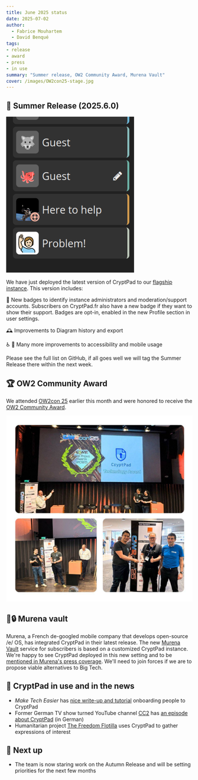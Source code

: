 ```yaml
---
title: June 2025 status
date: 2025-07-02
author: 
  - Fabrice Mouhartem
  - David Benqué
tags:
- release
- award
- press
- in use
summary: "Summer release, OW2 Community Award, Murena Vault"
cover: /images/OW2con25-stage.jpg
---
```


## 🌻 Summer Release (2025.6.0)

![screenshot of the badge feature showing some guest users, a user called Problem and another called "here to help" wtih a support badge](/images/badges-demo.png)

We have just deployed the latest version of CryptPad to our [flagship instance](https://cryptpad.fr/). This version includes:

🏅 New badges to identify instance administrators and moderation/support accounts. Subscribers on CryptPad.fr also have a new badge if they want to show their support. Badges are opt-in, enabled in the new Profile section in user settings.

🕰️ Improvements to Diagram history and export

♿ 📱 Many more improvements to accessibility and mobile usage

Please see the full list on GitHub, if all goes well we will tag the Summer Release there within the next week.


## 🏆 OW2 Community Award

We attended [OW2con 25](https://www.ow2con.org/view/2025/) earlier this month and were honored to receive the [OW2 Community Award](https://www.ow2con.org/view/2025/Awards_Results). 

![Photos of the CryptPad team recieving their award on stage and showing it](/images/OW2con25-collage.jpg)


## 📱🔒 Murena vault

Murena, a French de-googled mobile company that develops open-source /e/ OS, has integrated CryptPad in their latest release. The new [Murena Vault](https://doc.e.foundation/murena-vault) service for subscribers is based on a customized CryptPad instance. We're happy to see CryptPad deployed in this new setting and to be [mentioned in Murena's press coverage](https://www.zdnet.com/article/i-replaced-my-ipad-with-a-de-googled-android-tablet-for-a-week-heres-my-buying-advice/). We'll need to join forces if we are to propose viable alternatives to Big Tech.

## 📰 CryptPad in use and in the news

- *Make Tech Easier* has [nice write-up and tutorial](https://www.maketecheasier.com/encrypt-collaborate-on-documents-with-cryptpad/) onboarding people to CryptPad
- Former German TV show turned YouTube channel [CC2](https://cc2.tv/daten/20250621100000.php) has [an episode about CryptPad](https://www.youtube.com/watch?v=HBjkjFUGE3c) (in German)
- Humanitarian project [The Freedom Flotilla](
https://freedomflotilla.org/i-want-to-help/) uses CryptPad to gather expressions of interest

## 🔭 Next up

- The team is now staring work on the Autumn Release and will be setting priorities for the next few months
